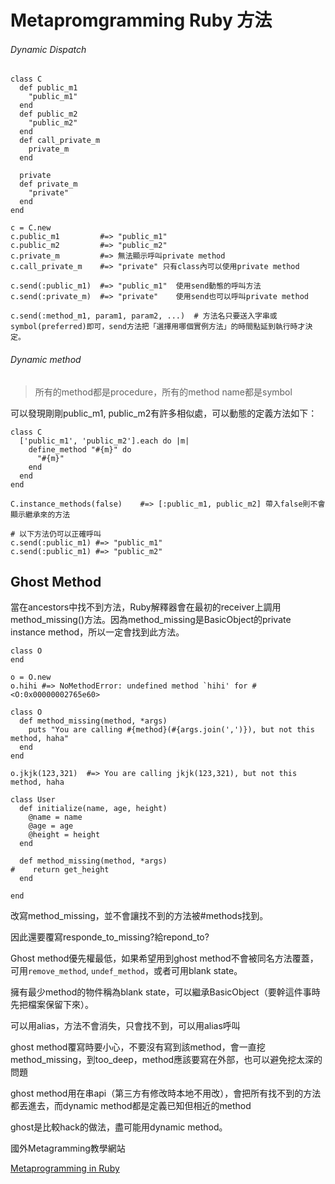 # Metapromgramming Ruby 方法

###### Dynamic Dispatch

```
class C
  def public_m1
    "public_m1"
  end
  def public_m2
    "public_m2"
  end
  def call_private_m
    private_m
  end

  private
  def private_m
    "private"
  end
end

c = C.new
c.public_m1         #=> "public_m1"
c.public_m2         #=> "public_m2"
c.private_m         #=> 無法顯示呼叫private method
c.call_private_m    #=> "private" 只有class內可以使用private method

c.send(:public_m1)  #=> "public_m1"  使用send動態的呼叫方法
c.send(:private_m)  #=> "private"    使用send也可以呼叫private method

c.send(:method_m1, param1, param2, ...)  # 方法名只要送入字串或symbol(preferred)即可，send方法把「選擇用哪個實例方法」的時間點延到執行時才決定。
```

###### Dynamic method

>所有的method都是procedure，所有的method name都是symbol

可以發現剛剛public_m1, public_m2有許多相似處，可以動態的定義方法如下：
```
class C
  ['public_m1', 'public_m2'].each do |m|
    define_method "#{m}" do
      "#{m}"
    end
  end
end

C.instance_methods(false)    #=> [:public_m1, public_m2] 帶入false則不會顯示繼承來的方法

# 以下方法仍可以正確呼叫
c.send(:public_m1) #=> "public_m1"
c.send(:public_m1) #=> "public_m2"
```

## Ghost Method

當在ancestors中找不到方法，Ruby解釋器會在最初的receiver上調用method_missing()方法。因為method_missing是BasicObject的private instance method，所以一定會找到此方法。

```
class O
end

o = O.new
o.hihi #=> NoMethodError: undefined method `hihi' for #<O:0x00000002765e60>

class O
  def method_missing(method, *args)
    puts "You are calling #{method}(#{args.join(',')}), but not this method, haha"
  end
end

o.jkjk(123,321)  #=> You are calling jkjk(123,321), but not this method, haha
```

```
class User
  def initialize(name, age, height)
    @name = name
    @age = age
    @height = height
  end

  def method_missing(method, *args)
#    return get_height
  end

end
```

改寫method_missing，並不會讓找不到的方法被#methods找到。

因此還要覆寫responde_to_missing?給repond_to?

Ghost method優先權最低，如果希望用到ghost method不會被同名方法覆蓋，可用`remove_method`, `undef_method`，或者可用blank state。

擁有最少method的物件稱為blank state，可以繼承BasicObject（要幹這件事時先把檔案保留下來）。

可以用alias，方法不會消失，只會找不到，可以用alias呼叫

ghost method覆寫時要小心，不要沒有寫到該method，會一直挖method_missing，到too_deep，method應該要寫在外部，也可以避免挖太深的問題

ghost method用在串api（第三方有修改時本地不用改），會把所有找不到的方法都丟進去，而dynamic method都是定義已知但相近的method

ghost是比較hack的做法，盡可能用dynamic method。










國外Metagramming教學網站



[Metaprogramming in Ruby](http://ruby-metaprogramming.rubylearning.com/)

















